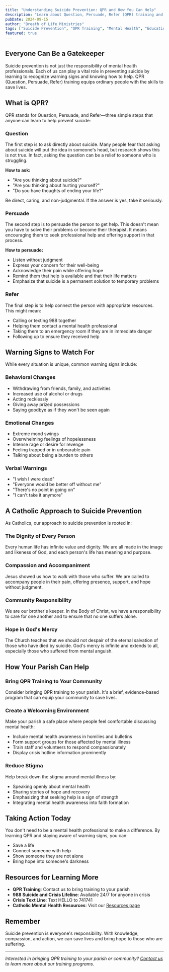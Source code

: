 ```yaml
---
title: "Understanding Suicide Prevention: QPR and How You Can Help"
description: "Learn about Question, Persuade, Refer (QPR) training and discover how anyone can learn to recognize warning signs and help save a life."
pubDate: 2024-09-15
author: "Breath of Life Ministries"
tags: ["Suicide Prevention", "QPR Training", "Mental Health", "Education"]
featured: true
---
```


## Everyone Can Be a Gatekeeper

Suicide prevention is not just the responsibility of mental health professionals. Each of us can play a vital role in preventing suicide by learning to recognize warning signs and knowing how to help. QPR (Question, Persuade, Refer) training equips ordinary people with the skills to save lives.

## What is QPR?

QPR stands for Question, Persuade, and Refer—three simple steps that anyone can learn to help prevent suicide:

### Question

The first step is to ask directly about suicide. Many people fear that asking about suicide will put the idea in someone's head, but research shows this is not true. In fact, asking the question can be a relief to someone who is struggling.

**How to ask:**
- "Are you thinking about suicide?"
- "Are you thinking about hurting yourself?"
- "Do you have thoughts of ending your life?"

Be direct, caring, and non-judgmental. If the answer is yes, take it seriously.

### Persuade

The second step is to persuade the person to get help. This doesn't mean you have to solve their problems or become their therapist. It means encouraging them to seek professional help and offering support in that process.

**How to persuade:**
- Listen without judgment
- Express your concern for their well-being
- Acknowledge their pain while offering hope
- Remind them that help is available and that their life matters
- Emphasize that suicide is a permanent solution to temporary problems

### Refer

The final step is to help connect the person with appropriate resources. This might mean:

- Calling or texting 988 together
- Helping them contact a mental health professional
- Taking them to an emergency room if they are in immediate danger
- Following up to ensure they received help

## Warning Signs to Watch For

While every situation is unique, common warning signs include:

### Behavioral Changes
- Withdrawing from friends, family, and activities
- Increased use of alcohol or drugs
- Acting recklessly
- Giving away prized possessions
- Saying goodbye as if they won't be seen again

### Emotional Changes
- Extreme mood swings
- Overwhelming feelings of hopelessness
- Intense rage or desire for revenge
- Feeling trapped or in unbearable pain
- Talking about being a burden to others

### Verbal Warnings
- "I wish I were dead"
- "Everyone would be better off without me"
- "There's no point in going on"
- "I can't take it anymore"

## A Catholic Approach to Suicide Prevention

As Catholics, our approach to suicide prevention is rooted in:

### The Dignity of Every Person

Every human life has infinite value and dignity. We are all made in the image and likeness of God, and each person's life has meaning and purpose.

### Compassion and Accompaniment

Jesus showed us how to walk with those who suffer. We are called to accompany people in their pain, offering presence, support, and hope without judgment.

### Community Responsibility

We are our brother's keeper. In the Body of Christ, we have a responsibility to care for one another and to ensure that no one suffers alone.

### Hope in God's Mercy

The Church teaches that we should not despair of the eternal salvation of those who have died by suicide. God's mercy is infinite and extends to all, especially those who suffered from mental anguish.

## How Your Parish Can Help

### Bring QPR Training to Your Community

Consider bringing QPR training to your parish. It's a brief, evidence-based program that can equip your community to save lives.

### Create a Welcoming Environment

Make your parish a safe place where people feel comfortable discussing mental health:
- Include mental health awareness in homilies and bulletins
- Form support groups for those affected by mental illness
- Train staff and volunteers to respond compassionately
- Display crisis hotline information prominently

### Reduce Stigma

Help break down the stigma around mental illness by:
- Speaking openly about mental health
- Sharing stories of hope and recovery
- Emphasizing that seeking help is a sign of strength
- Integrating mental health awareness into faith formation

## Taking Action Today

You don't need to be a mental health professional to make a difference. By learning QPR and staying aware of warning signs, you can:

- Save a life
- Connect someone with help
- Show someone they are not alone
- Bring hope into someone's darkness

## Resources for Learning More

- **QPR Training**: Contact us to bring training to your parish
- **988 Suicide and Crisis Lifeline**: Available 24/7 for anyone in crisis
- **Crisis Text Line**: Text HELLO to 741741
- **Catholic Mental Health Resources**: Visit our [Resources page](/resources)

## Remember

Suicide prevention is everyone's responsibility. With knowledge, compassion, and action, we can save lives and bring hope to those who are suffering.

---

*Interested in bringing QPR training to your parish or community? [Contact us](/contact) to learn more about our training programs.*
